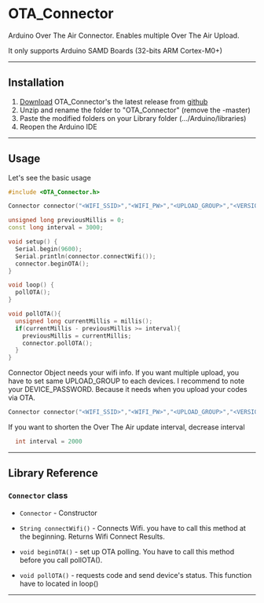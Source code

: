 # OTA_Connector
Arduino Over The Air Connector.
Enables multiple Over The Air Upload.

It only supports Arduino SAMD Boards (32-bits ARM Cortex-M0+)

------------------------

## Installation
1. [Download](https://github.com/1kl1/OTA_Connector/archive/master.zip) OTA_Connector's the latest release from [github](https://github.com/1kl1/OTA_Connector)
2. Unzip and rename the folder to "OTA_Connector" (remove the -master)
3. Paste the modified folders on your Library folder (.../Arduino/libraries)
4. Reopen the Arduino IDE

------------------------

## Usage

Let's see the basic usage

```cpp
#include <OTA_Connector.h>

Connector connector("<WIFI_SSID>","<WIFI_PW>","<UPLOAD_GROUP>","<VERSION>","<DEVICE_ID>","<DEVICE_PASSWORD>",InternalStorage);

unsigned long previousMillis = 0; 
const long interval = 3000;

void setup() {
  Serial.begin(9600);
  Serial.println(connector.connectWifi());
  connector.beginOTA();
}

void loop() {
  pollOTA();
}

void pollOTA(){
  unsigned long currentMillis = millis();
  if(currentMillis - previousMillis >= interval){
    previousMillis = currentMillis;
    connector.pollOTA();
  }
}
```
Connector Object needs your wifi info.
If you want multiple upload, you have to set same UPLOAD_GROUP to each devices.
I recommend to note your DEVICE_PASSWORD. Because it needs when you upload your codes via OTA.
```cpp
Connector connector("<WIFI_SSID>","<WIFI_PW>","<UPLOAD_GROUP>","<VERSION>","<DEVICE_ID>","<DEVICE_PASSWORD>",InternalStorage);
```

If you want to shorten the Over The Air update interval, decrease interval

```cpp
  int interval = 2000
```

------------------------

## Library Reference

### `Connector` class

*  `Connector` - Constructor

*  `String connectWifi()` - Connects Wifi. you have to call this method at the beginning. Returns Wifi Connect Results.

*  `void beginOTA()` - set up OTA polling. You have to call this method before you call pollOTA().

*  `void pollOTA()` - requests code and send device's status. This function have to located in loop()

------------------------
